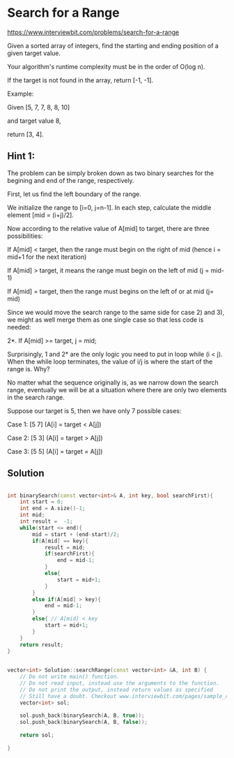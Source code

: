 # Search for a Range

https://www.interviewbit.com/problems/search-for-a-range




Given a sorted array of integers, find the starting and ending position of a given target value.

Your algorithm's runtime complexity must be in the order of O(log n).

If the target is not found in the array, return [-1, -1].

Example:

Given [5, 7, 7, 8, 8, 10]

and target value 8,

return [3, 4].

## Hint 1:

The problem can be simply broken down as two binary searches for the begining and end of the range, respectively.

First, let us find the left boundary of the range.

We initialize the range to [i=0, j=n-1]. In each step, calculate the middle element [mid = (i+j)/2].

Now according to the relative value of A[mid] to target, there are three possibilities:

If A[mid] < target, then the range must begin on the right of mid (hence i = mid+1 for the next iteration)

If A[mid] > target, it means the range must begin on the left of mid (j = mid-1)

If A[mid] = target, then the range must begins on the left of or at mid (j= mid)

Since we would move the search range to the same side for case 2) and 3), we might as well merge them as one single case so that less code is needed:

2*. If A[mid] >= target, j = mid;

Surprisingly, 1 and 2* are the only logic you need to put in loop while (i < j). When the while loop terminates, the value of i/j is where the start of the range is. Why?

No matter what the sequence originally is, as we narrow down the search range, eventually we will be at a situation where there are only two elements in the search range.

Suppose our target is 5, then we have only 7 possible cases:

Case 1: [5 7] (A[i] = target < A[j])

Case 2: [5 3] (A[i] = target > A[j])

Case 3: [5 5] (A[i] = target = A[j])

## Solution

```cpp

int binarySearch(const vector<int>& A, int key, bool searchFirst){
    int start = 0;
    int end = A.size()-1;
    int mid;
    int result =  -1;
    while(start <= end){
        mid = start + (end-start)/2;
        if(A[mid] == key){
            result = mid;
            if(searchFirst){
                end = mid-1;
            }
            else{
                start = mid+1;
            }
        }
        else if(A[mid] > key){
            end = mid-1;
        }
        else{ // A[mid] < key
            start = mid+1;
        }
    }
    return result;
}

 
vector<int> Solution::searchRange(const vector<int> &A, int B) {
    // Do not write main() function.
    // Do not read input, instead use the arguments to the function.
    // Do not print the output, instead return values as specified
    // Still have a doubt. Checkout www.interviewbit.com/pages/sample_codes/ for more details
    vector<int> sol;
    
    sol.push_back(binarySearch(A, B, true));
    sol.push_back(binarySearch(A, B, false));
    
    return sol;
    
}
```